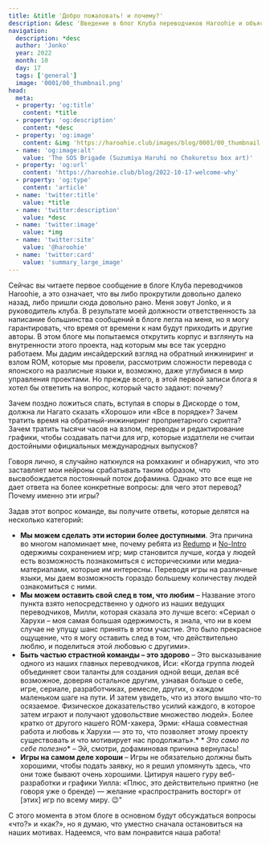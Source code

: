 ```yaml
---
title: &title 'Добро пожаловать! и почему?'
description: &desc 'Введение в блог Клуба переводчиков Haroohie и объяснение наших мотивов касательно перевода игр по вселенной Харухи..'
navigation:
  description: *desc
  author: 'Jonko'
  year: 2022
  month: 10
  day: 17
  tags: ['general']
  image: '0001/00_thumbnail.png'
head:
  meta:
  - property: 'og:title'
    content: *title
  - property: 'og:description'
    content: *desc
  - property: 'og:image'
    content: &img 'https://haroohie.club/images/blog/0001/00_thumbnail.png'
  - name: 'og:image:alt'
    value: 'The SOS Brigade (Suzumiya Haruhi no Chokuretsu box art)'
  - property: 'og:url'
    content: 'https://haroohie.club/blog/2022-10-17-welcome-why'
  - property: 'og:type'
    content: 'article'
  - name: 'twitter:title'
    value: *title
  - name: 'twitter:description'
    value: *desc
  - name: 'twitter:image'
    value: *img
  - name: 'twitter:site'
    value: '@haroohie'
  - name: 'twitter:card'
    value: 'summary_large_image'
---
```


Сейчас вы читаете первое сообщение в блоге Клуба переводчиков Haroohie, а это означает, что вы либо прокрутили довольно далеко назад, либо пришли сюда довольно рано. Меня зовут Jonko, и я руководитель клуба. В результате моей должности ответственность за написание большинства сообщений в блоге легла на меня, но я могу гарантировать, что время от времени к нам будут приходить и другие авторы. В этом блоге мы попытаемся открутить корпус и взглянуть на внутренности этого проекта, над которым мы все так усердно работаем. Мы дадим инсайдерский взгляд на обратный инжиниринг и взлом ROM, которые мы провели, рассмотрим сложности перевода с японского на разлисные языки и, возможно, даже углубимся в мир управления проектами. Но прежде всего, в этой первой записи блога я хотел бы ответить на вопрос, который часто задают: почему?

Зачем поздно ложиться спать, вступая в споры в Дискорде о том, должна ли Нагато сказать «Хорошо» или «Все в порядке»? Зачем тратить время на обратный-инжиниринг проприетарного скрипта? Зачем тратить тысячи часов на взлом, переводы и редактирование графики, чтобы создавать патчи для игр, которые издатлели не считаи достойными официальных международных выпусков?

Говоря лично, я случайно наткнулся на ромхакинг и обнаружил, что это заставляет мои нейроны срабатывать таким образом, что высвобождается постоянный поток дофамина. Однако это все еще не дает ответа на более конкретные вопросы: для чего этот перевод? Почему именно эти игры?

Задав этот вопрос команде, вы получите ответы, которые делятся на несколько категорий:

* **Мы можем сделать эти истории более доступными**. Эта причина во многом напоминает мне, почему ребята из [Redump](http://redump.org/) и [No-Intro](https://no-intro.org/) одержимы сохранением игр; мир становится лучше, когда у людей есть возможность познакомиться с историческими или медиа-материалами, которые им интересны. Переводя игры на различные языки, мы даем возможность гораздо большему количеству людей ознакомиться с ними.
* **Мы можем оставить свой след в том, что любим** – Название этого пункта взято непосредственно у одного из наших ведущих переводчиков, Милли, которая сказала это лучше всего: «Сериал о Харухи – моя самая большая одержимость, я знала, что ни в коем случае не упущу шанс принять в этом участие. Это было прекрасное ощущение, что я могу оставить след в том, что действительно люблю, и поделиться этой любовью с другими».
* **Быть частью страстной команды – это здорово** – Это высказывание одного из наших главных переводчиков, Иси: «Когда группа людей объединяет свои таланты для создания одной вещи, делая всё возможное, доверяя остальное другим, узнавая больше о себе, игре, сериале, разработчиках, ремесле, других, о каждом маленьком шаге на пути. И затем увидеть, что из этого вышло что-то осязаемое. Физическое доказательство усилий каждого, в которое затем играют и получают удовольствие множество людей». Более кратко от другого нашего ROM-хакера, Эрми: «Наша совместная работа и любовь к Харухи — это то, что позволяет этому проекту существовать и что мотивирует нас продолжать».* *
*Это само по себе полезно** – Эй, смотри, дофаминовая причина вернулась!
* **Игры на самом деле хороши** – Игры не обязательно должны быть хорошими, чтобы подать заявку, но я решил упомянуть здесь, что они тоже бывают очень хорошими. Цитируя нашего гуру веб-разработки и графики Уилла: «Плюс, это действительно приятно (не говоря уже о бренде) — желание «распространить восторг» от [этих] игр по всему миру. 😉"

С этого момента в этом блоге в основном будут обсуждаться вопросы «что?» и «как?», но я думаю, что уместно сначала остановиться на наших мотивах. Надеемся, что вам понравится наша работа!